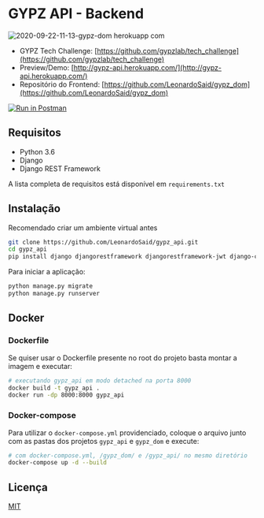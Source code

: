 # GYPZ API - Backend

![2020-09-22-11-13-gypz-dom herokuapp com](https://user-images.githubusercontent.com/32913906/93893999-a4fc2900-fcc4-11ea-83d9-3b6ce68346f3.png)

- GYPZ Tech Challenge: [https://github.com/gypzlab/tech_challenge](https://github.com/gypzlab/tech_challenge)
- Preview/Demo: [http://gypz-api.herokuapp.com/](http://gypz-api.herokuapp.com/)
- Repositório do Frontend: [https://github.com/LeonardoSaid/gypz_dom](https://github.com/LeonardoSaid/gypz_dom)

[![Run in Postman](https://run.pstmn.io/button.svg)](https://app.getpostman.com/run-collection/fe1bbe5d90d96762c4c3)

## Requisitos

- Python 3.6
- Django
- Django REST Framework

A lista completa de requisitos está disponível em `requirements.txt`

## Instalação

Recomendado criar um ambiente virtual antes

```bash
git clone https://github.com/LeonardoSaid/gypz_api.git
cd gypz_api
pip install django djangorestframework djangorestframework-jwt django-cors-headers
```

Para iniciar a aplicação:

```bash
python manage.py migrate
python manage.py runserver
```

## Docker

### Dockerfile

Se quiser usar o Dockerfile presente no root do projeto basta montar a imagem e executar:

```bash
# executando gypz_api em modo detached na porta 8000
docker build -t gypz_api .
docker run -dp 8000:8000 gypz_api
```

### Docker-compose

Para utilizar o `docker-compose.yml` providenciado, coloque o arquivo junto com as pastas dos projetos `gypz_api` e `gypz_dom` e execute:

```bash
# com docker-compose.yml, /gypz_dom/ e /gypz_api/ no mesmo diretório
docker-compose up -d --build
```

## Licença
[MIT](https://choosealicense.com/licenses/mit/)

